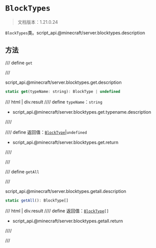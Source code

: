 # `BlockTypes`

> 文档版本：1.21.0.24

`BlockTypes`类。script_api.@minecraft/server.blocktypes.description

## 方法

/// define
`get`


///

script_api.@minecraft/server.blocktypes.get.description

```js
static get(typeName: string): BlockType | undefined
```

/// html | div.result
//// define
`typeName`：`string`

- script_api.@minecraft/server.blocktypes.get.typename.description


////

//// define
返回值：[`BlockType`](./blocktype.md)|`undefined`

- script_api.@minecraft/server.blocktypes.get.return


////

///


/// define
`getAll`


///

script_api.@minecraft/server.blocktypes.getall.description

```js
static getAll(): BlockType[]
```

/// html | div.result
//// define
返回值：<code><a href="../blocktype/">BlockType</a>[]</code>

- script_api.@minecraft/server.blocktypes.getall.return


////

///

